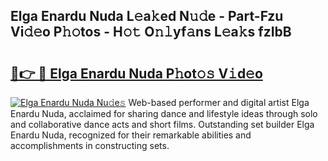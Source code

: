 ## Elga Enardu Nuda L𝚎a𝚔ed N𝚞𝚍e - Part-Fzu Vi𝚍𝚎o P𝚑𝚘tos - H𝚘𝚝 O𝚗𝚕yf𝚊ns L𝚎a𝚔s fzIbB

# <h2><a href="http://kf5f9z.oniu.top/?m=Elga+Enardu+Nuda">🔗👉 🔴 Elga Enardu Nuda P𝚑ot𝚘𝚜 V𝚒d𝚎o</a></h2>

[![Elga Enardu Nuda Nu𝚍e𝚜](https://i.imgur.com/0qMVB7G.gif)](http://kf5f9z.oniu.top/?m=Elga+Enardu+Nuda)
Web-based performer and digital artist Elga Enardu Nuda, acclaimed for sharing dance and lifestyle ideas through solo and collaborative dance acts and short films. Outstanding set builder Elga Enardu Nuda, recognized for their remarkable abilities and accomplishments in constructing sets.  
